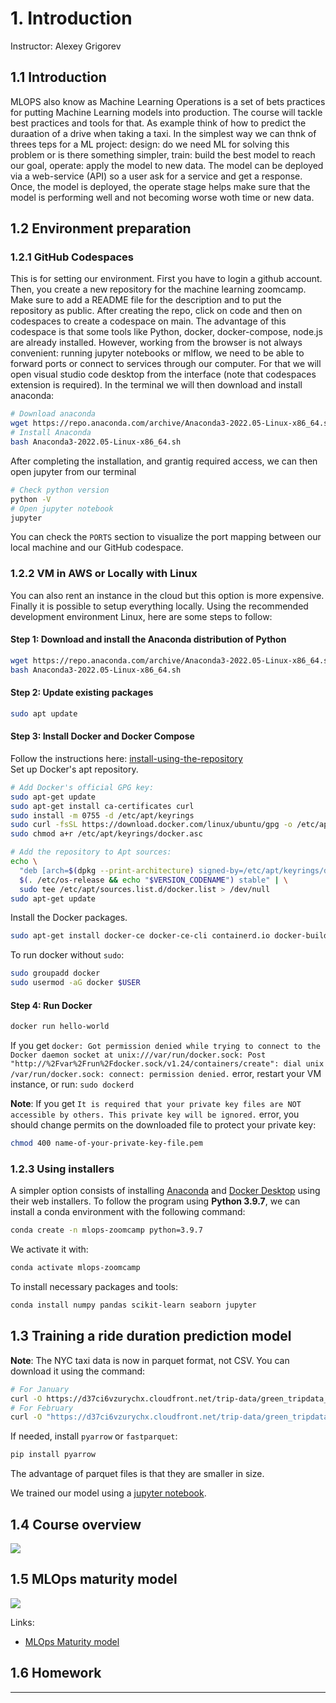# 1. Introduction

Instructor: Alexey Grigorev

## 1.1 Introduction
MLOPS also know as Machine Learning Operations is a set of bets practices for putting Machine Learning models into production. The course will tackle best practices and tools for that. As example think of how to predict the duraation of a drive when taking a taxi. In the simplest way we can thnk of threes teps for a ML project:
design: do we need ML for solving this problem or is there something simpler, train: build the best model to reach our goal, operate: apply the model to new data. The model can be deployed via a web-service (API) so a user ask for a service and get a response. Once, the model is deployed, the operate stage helps make sure that the model is performing well and not becoming worse woth time or new data.



## 1.2 Environment preparation

### 1.2.1 GitHub Codespaces
This is for setting our environment. First you have to login a github account. Then, you create a new repository for the machine learning zoomcamp. Make sure to add a README file for the description and to put the repository as public. 
After creating the repo, click on code and then on codespaces to create a codespace on main. The advantage of this codespace is that some tools like Python, docker, docker-compose, node.js are already installed. 
However, working from the browser is not always convenient: running jupyter notebooks or mlflow, we need to be able to forward ports or connect to services through our computer. For that we will open visual studio code desktop from the interface (note that codespaces extension is required). In the terminal we will then download and install anaconda: 
```sh
# Download anaconda
wget https://repo.anaconda.com/archive/Anaconda3-2022.05-Linux-x86_64.sh
# Install Anaconda
bash Anaconda3-2022.05-Linux-x86_64.sh
```
After completing the installation, and grantig required access, we can then open jupyter from our terminal
```sh
# Check python version
python -V
# Open jupyter notebook
jupyter
```
You can check the `PORTS` section to visualize the port mapping between our local machine and our GitHub codespace.


### 1.2.2 VM in AWS or Locally with Linux

You can also rent an instance in the cloud but this option is more expensive. Finally it is possible to setup everything locally. Using the recommended development environment Linux, here are some steps to follow:

#### Step 1: Download and install the Anaconda distribution of Python
```sh
wget https://repo.anaconda.com/archive/Anaconda3-2022.05-Linux-x86_64.sh
bash Anaconda3-2022.05-Linux-x86_64.sh
```

#### Step 2: Update existing packages

```sh
sudo apt update
```

#### Step 3: Install Docker and Docker Compose
Follow the instructions here:
[install-using-the-repository](https://docs.docker.com/engine/install/ubuntu/#install-using-the-repository)  
Set up Docker's apt repository.
```sh
# Add Docker's official GPG key:
sudo apt-get update
sudo apt-get install ca-certificates curl
sudo install -m 0755 -d /etc/apt/keyrings
sudo curl -fsSL https://download.docker.com/linux/ubuntu/gpg -o /etc/apt/keyrings/docker.asc
sudo chmod a+r /etc/apt/keyrings/docker.asc

# Add the repository to Apt sources:
echo \
  "deb [arch=$(dpkg --print-architecture) signed-by=/etc/apt/keyrings/docker.asc] https://download.docker.com/linux/ubuntu \
  $(. /etc/os-release && echo "$VERSION_CODENAME") stable" | \
  sudo tee /etc/apt/sources.list.d/docker.list > /dev/null
sudo apt-get update
```
Install the Docker packages.
```sh
sudo apt-get install docker-ce docker-ce-cli containerd.io docker-buildx-plugin docker-compose-plugin
```
To run docker without `sudo`:

```sh
sudo groupadd docker
sudo usermod -aG docker $USER
```

#### Step 4: Run Docker

```sh
docker run hello-world
```

If you get `docker: Got permission denied while trying to connect to the Docker daemon socket at unix:///var/run/docker.sock: Post "http://%2Fvar%2Frun%2Fdocker.sock/v1.24/containers/create": dial unix /var/run/docker.sock: connect: permission denied.` error, restart your VM instance, or run:
`sudo dockerd`

**Note**: If you get `It is required that your private key files are NOT accessible by others. This private key will be ignored.` error, you should change permits on the downloaded file to protect your private key:

 ```sh
chmod 400 name-of-your-private-key-file.pem
```


### 1.2.3 Using installers

A simpler option consists of installing [Anaconda](https://www.anaconda.com/download) and [Docker Desktop](https://docs.docker.com/desktop/) using their web installers. To follow the program using **Python 3.9.7**, we can install a conda environment with the following command:
```sh
conda create -n mlops-zoomcamp python=3.9.7
```

We activate it with:
```sh
conda activate mlops-zoomcamp
```

To install necessary packages and tools:
```sh
conda install numpy pandas scikit-learn seaborn jupyter
```

## 1.3 Training a ride duration prediction model

**Note**: The NYC taxi data is now in parquet format, not CSV. You can download it using the command:
```sh
# For January
curl -O https://d37ci6vzurychx.cloudfront.net/trip-data/green_tripdata_2021-01.parquet
# For February
curl -O "https://d37ci6vzurychx.cloudfront.net/trip-data/green_tripdata_2021-02.parquet"
```
If needed, install `pyarrow` or `fastparquet`:
```sh
pip install pyarrow
```
The advantage of parquet files is that they are smaller in size.

We trained our model using a [jupyter notebook](notebooks/duration-prediction.ipynb).


## 1.4 Course overview

<a href="https://www.youtube.com/watch?v=teP9KWkP6SM&list=PL3MmuxUbc_hIUISrluw_A7wDSmfOhErJK">
  <img src="images/thumbnail-1-04.jpg">
</a>



## 1.5 MLOps maturity model

<a href="https://www.youtube.com/watch?v=XwTH8BDGzYk&list=PL3MmuxUbc_hIUISrluw_A7wDSmfOhErJK">
  <img src="images/thumbnail-1-05.jpg">
</a>

Links: 

* [MLOps Maturity model](https://docs.microsoft.com/en-us/azure/architecture/example-scenario/mlops/mlops-maturity-model)



## 1.6 Homework

---
